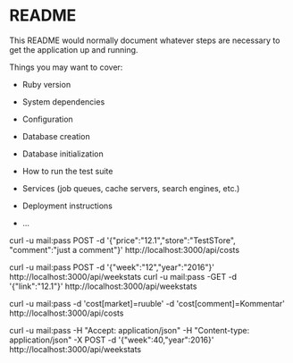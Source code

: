 # README

This README would normally document whatever steps are necessary to get the
application up and running.

Things you may want to cover:

* Ruby version

* System dependencies

* Configuration

* Database creation

* Database initialization

* How to run the test suite

* Services (job queues, cache servers, search engines, etc.)

* Deployment instructions

* ...


curl -u mail:pass POST -d '{"price":"12.1","store":"TestSTore", "comment":"just a comment"}' http://localhost:3000/api/costs


curl -u mail:pass POST -d '{"week":"12","year":"2016"}' http://localhost:3000/api/weekstats
curl -u mail:pass -GET -d '{"link":"12.1"}' http://localhost:3000/api/weekstats


curl -u mail:pass -d 'cost[market]=ruuble' -d 'cost[comment]=Kommentar' http://localhost:3000/api/costs

curl -u mail:pass -H "Accept: application/json" -H "Content-type: application/json" -X POST -d '{"week":40,"year":2016}' http://localhost:3000/api/weekstats
